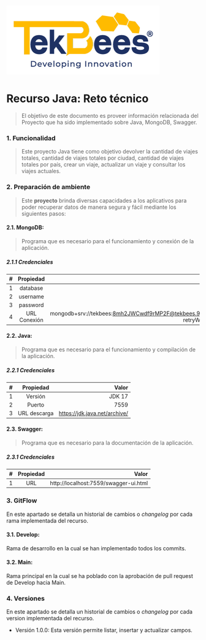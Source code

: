 # ![Logo-template](img/logo.png)
# Recurso Java: Reto técnico

>El objetivo de este documento es proveer información relacionada del Proyecto que ha sido implementado sobre Java, MongoDB, Swagger.

### 1.  Funcionalidad
>Este proyecto Java tiene como objetivo devolver la cantidad de viajes totales, cantidad de viajes totales por ciudad, cantidad de viajes totales por país, crear un viaje, actualizar un viaje y consultar los viajes actuales.

### 2.  Preparación de ambiente
>Este **proyecto** brinda diversas capacidades a los aplicativos para poder recuperar datos de manera segura y fácil mediante los siguientes pasos:

#### 2.1. MongoDB: 
>Programa que es necesario para el funcionamiento y conexión de la aplicación.

##### 2.1.1 Credenciales

| # | Propiedad     | Valor   |
| :----|:-------------:| -----:|
|1| database | Reto   |
|2| username | tekbees   |
|3| password | 8mh2JWCwdf9rMP2F   |
|4| URL Conexión | mongodb+srv://tekbees:8mh2JWCwdf9rMP2F@tekbees.9vixudx.mongodb.net/?retryWrites=true&w=majority   |

#### 2.2. Java: 
>Programa que es necesario para el funcionamiento y compilación de la aplicación.

##### 2.2.1 Credenciales

| # | Propiedad     | Valor   |
| :----|:-------------:| -----:|
|1| Versión | JDK 17   |
|2| Puerto | 7559   |
|3| URL descarga | https://jdk.java.net/archive/   |

#### 2.3. Swagger: 
>Programa que es necesario para la documentación de la aplicación.

##### 2.3.1 Credenciales

| # | Propiedad     | Valor   |
| :----|:-------------:| -----:|
|1| URL | http://localhost:7559/swagger-ui.html   |

### 3.  GitFlow
En este apartado se detalla un historial de cambios o *changelog* por cada rama implementada del recurso.

#### 3.1. Develop: 
Rama de desarrollo en la cual se han implementado todos los commits.

#### 3.2. Main: 
Rama principal en la cual se ha poblado con la aprobación de pull request de Develop hacia Main.

### 4.  Versiones
En este apartado se detalla un historial de cambios o *changelog* por cada version implementada del recurso.

+ Versión 1.0.0: Esta versión permite listar, insertar y actualizar campos.
